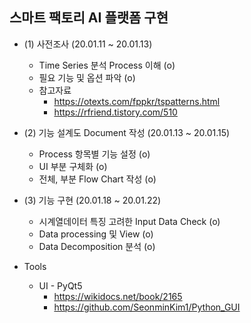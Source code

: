## 스마트 팩토리 AI 플랫폼 구현
- (1) 사전조사 (20.01.11 ~ 20.01.13)
  - Time Series 분석 Process 이해 (o)
  - 필요 기능 및 옵션 파악 (o)
  - 참고자료
    - https://otexts.com/fppkr/tspatterns.html
    - https://rfriend.tistory.com/510
- (2) 기능 설계도 Document 작성 (20.01.13 ~ 20.01.15)
  - Process 항목별 기능 설정 (o)
  - UI 부분 구체화 (o) 
  - 전체, 부분 Flow Chart 작성 (o)

- (3) 기능 구현 (20.01.18 ~ 20.01.22)
  - 시계열데이터 특징 고려한 Input Data Check (o)
  - Data processing 및 View (o)
  - Data Decomposition 분석 (o)

- Tools
  - UI - PyQt5
    - https://wikidocs.net/book/2165
    - https://github.com/SeonminKim1/Python_GUI
